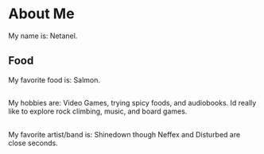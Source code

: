 # About Me
My name is: Netanel.

## Food
My favorite food is: Salmon.

## 
My hobbies are: Video Games, trying spicy foods, and audiobooks.
Id really like to explore rock climbing, music, and board games.

##
My favorite artist/band is: Shinedown though Neffex and Disturbed are close seconds.

